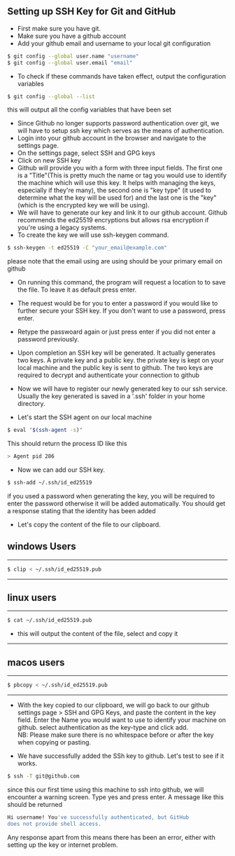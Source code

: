## Setting up SSH Key for Git and GitHub
- First make sure you have git.
- Make sure you have a github account
- Add your github email and username to your local git
 configuration 
 ```bash 
 $ git config --global user.name "username"
 $ git config --global user.email "email"
 ```
- To check if these commands have taken effect, output the
 configuration variables
 ```bash
 $ git config --global --list
 ```
 this will output all the config variables that have been set

- Since Github no longer supports password authentication 
 over git, we will have to setup ssh key which serves as 
 the means of authentication.
- Login into your github account in the browser and navigate 
 to the settings page.
- On the settings page, select SSH and GPG keys
- Click on new SSH key
- Github will provide you with a form with three input fields.
 The first one is a "Title"(This is pretty much the name or 
 tag you would use to identify the machine which will use this
 key. It helps with managing the keys, especially if they're 
 many), the second one is "key type" (it used to determine 
 what the key will be used for) and the last one is the "key"
(which is the encrypted key we will be using).
- We will have to generate our key and link it to our github 
 account. Github recommends the ed25519 encryptions but allows
 rsa encryption if you're using a legacy systems.
- To create the key we will use ssh-keygen command.
 ```bash
 $ ssh-keygen -t ed25519 -C "your_email@example.com"
 ```
 please note that the email using are using should be your primary
 email on github
- On running this command, the program will request a location to
 to save the file. To leave it as default press enter.
- The request would be for you to enter a password if you would
like to further secure your SSH key. If you don't want to use a
password, press enter.
- Retype the passwoard again or just press enter if you did not
enter a password previously.
- Upon completion an SSH key will be generated. It actually generates
two keys. A private key and a public key. the private key is kept
on your local machine and the public key is sent to github. 
The two keys are required to decrypt and authenticate your connection
to github
- Now we will have to register our newly generated key to our ssh
 service. Usually the key generated is saved in a '.ssh' folder in 
 your home directory. 

- Let's start the SSH agent on our local machine
 ```bash
 $ eval "$(ssh-agent -s)"
 ```
 This should return the process ID like this 
 ```bash
 > Agent pid 286
 ```
- Now we can add our SSH key.
 ```bash
 $ ssh-add ~/.ssh/id_ed25519
 ```
 if you used a password when generating the key, you will be
 required to enter the password otherwise it will be added 
 automatically.
 You should get a response stating that the identity has been 
 added
- Let's copy the content of the file to our 
 clipboard.
 ## windows Users
--------------------------------------
 ```bash
 $ clip < ~/.ssh/id_ed25519.pub
 ```
--------------------------------------
## linux users
--------------------------------------
 ```bash
 $ cat ~/.ssh/id_ed25519.pub
 ```
 - this will output the content of the file, select and copy it
---------------------------------------
## macos users
---------------------------------------
 ```bash
 $ pbcopy < ~/.ssh/id_ed25519.pub
 ```
---------------------------------------
- With the key copied to our clipboard, we will go back to our github 
 settings page > SSH and GPG Keys, and paste the content in the 
 key field. Enter the Name you would want to use to identify 
 your machine on github. select authentication as the key-type
 and click add. <br>
 NB: Please make sure there is no whitespace before
 or after the key when copying or pasting.

- We have successfully added the SSh key to github. Let's test to see 
 if it works.
 ```bash
 $ ssh -T git@github.com
 ```
 since this our first time using this machine to ssh into github,
 we will encounter a warning screen. Type yes and press enter.
 A message like this should be returned
 ```bash
 Hi username! You've successfully authenticated, but GitHub 
 does not provide shell access.
 ``` 
 Any response apart from this 
 means there has been an error, either with setting up the key or
 internet problem.
